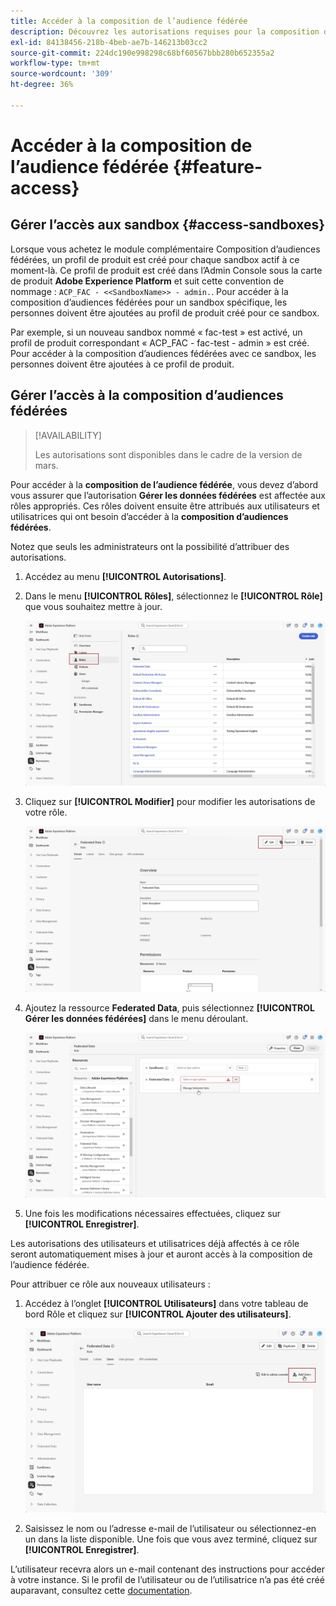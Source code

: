 ```yaml
---
title: Accéder à la composition de l’audience fédérée
description: Découvrez les autorisations requises pour la composition d’audiences fédérées
exl-id: 84138456-218b-4beb-ae7b-146213b03cc2
source-git-commit: 224dc190e998298c68bf60567bbb280b652355a2
workflow-type: tm+mt
source-wordcount: '309'
ht-degree: 36%

---
```


# Accéder à la composition de l’audience fédérée {#feature-access}

## Gérer l’accès aux sandbox {#access-sandboxes}

Lorsque vous achetez le module complémentaire Composition d’audiences fédérées, un profil de produit est créé pour chaque sandbox actif à ce moment-là. Ce profil de produit est créé dans l’Admin Console sous la carte de produit **Adobe Experience Platform** et suit cette convention de nommage : `ACP_FAC - <<SandboxName>> - admin.`. Pour accéder à la composition d’audiences fédérées pour un sandbox spécifique, les personnes doivent être ajoutées au profil de produit créé pour ce sandbox.

Par exemple, si un nouveau sandbox nommé « fac-test » est activé, un profil de produit correspondant « ACP_FAC - fac-test - admin » est créé. Pour accéder à la composition d’audiences fédérées avec ce sandbox, les personnes doivent être ajoutées à ce profil de produit.

## Gérer l’accès à la composition d’audiences fédérées

>[!AVAILABILITY]
>
>Les autorisations sont disponibles dans le cadre de la version de mars.

Pour accéder à la **composition de l’audience fédérée**, vous devez d’abord vous assurer que l’autorisation **Gérer les données fédérées** est affectée aux rôles appropriés. Ces rôles doivent ensuite être attribués aux utilisateurs et utilisatrices qui ont besoin d’accéder à la **composition d’audiences fédérées**.

Notez que seuls les administrateurs ont la possibilité d’attribuer des autorisations.

1. Accédez au menu **[!UICONTROL Autorisations]**.

1. Dans le menu **[!UICONTROL Rôles]**, sélectionnez le **[!UICONTROL Rôle]** que vous souhaitez mettre à jour.

   ![](assets/access_fda_1.png)

1. Cliquez sur **[!UICONTROL Modifier]** pour modifier les autorisations de votre rôle.

   ![](assets/access_fda_2.png)

1. Ajoutez la ressource **Federated Data**, puis sélectionnez **[!UICONTROL Gérer les données fédérées]** dans le menu déroulant.

   ![](assets/access_fda_3.png)

1. Une fois les modifications nécessaires effectuées, cliquez sur **[!UICONTROL Enregistrer]**.

Les autorisations des utilisateurs et utilisatrices déjà affectés à ce rôle seront automatiquement mises à jour et auront accès à la composition de l’audience fédérée.

Pour attribuer ce rôle aux nouveaux utilisateurs :

1. Accédez à l’onglet **[!UICONTROL Utilisateurs]** dans votre tableau de bord Rôle et cliquez sur **[!UICONTROL Ajouter des utilisateurs]**.

   ![](assets/access_fda_4.png)

1. Saisissez le nom ou l’adresse e-mail de l’utilisateur ou sélectionnez-en un dans la liste disponible. Une fois que vous avez terminé, cliquez sur **[!UICONTROL Enregistrer]**.

L’utilisateur recevra alors un e-mail contenant des instructions pour accéder à votre instance. Si le profil de l’utilisateur ou de l’utilisatrice n’a pas été créé auparavant, consultez cette [documentation](https://experienceleague.adobe.com/fr/docs/experience-platform/access-control/abac/permissions-ui/users).

